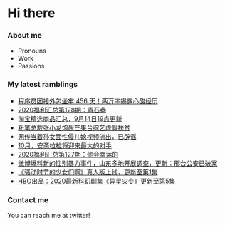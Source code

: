# Hi there 

### About me
- Pronouns
- Work
- Passions 

### My latest ramblings
<!-- BLOGPOSTS:START -->
- [程序员因接外包坐牢 456 天！两万字揭露心酸经历](https://fuliba2020.net/zuolao.html)
- [2020福利汇总第128期：青石巷](https://fuliba2020.net/2020128.html)
- [淘宝精选商品汇总，9月14日19点更新](https://fuliba2020.net/99.html)
- [粉笔总裁张小龙炮轰芒果台综艺虚假扶贫](https://fuliba2020.net/fenbi.html)
- [网传当着孙女面性侵儿媳视频流出，已辟谣](https://fuliba2020.net/erxi.html)
- [10月，安斋拉拉将迎来最大的对手](https://fuliba2020.net/rion.html)
- [2020福利汇总第127期：你会幸运的](https://fuliba2020.net/2020127.html)
- [微博爆料新的性别暴力事件，山东多地开展调查，更新：邢台公安已破案](https://fuliba2020.net/lunjian.html)
- [《骚动时节的少女们啊》真人版上线，更新至第1集](https://fuliba2020.net/saodong.html)
- [HBO出品：2020最新科幻剧集《异星灾变》更新至第5集](https://fuliba2020.net/raised-by-wolves.html)
<!-- BLOGPOSTS:END -->

### Contact me
You can reach me at twitter!
